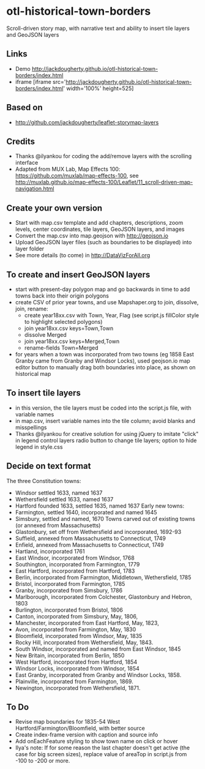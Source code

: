 # otl-historical-town-borders
Scroll-driven story map, with narrative text and ability to insert tile layers and GeoJSON layers

## Links
- Demo http://jackdougherty.github.io/otl-historical-town-borders/index.html
- iframe [iframe src='http://jackdougherty.github.io/otl-historical-town-borders/index.html' width='100%' height=525]

## Based on
- http://github.com/jackdougherty/leaflet-storymap-layers

## Credits
- Thanks @ilyankou for coding the add/remove layers with the scrolling interface  
- Adapted from MUX Lab, Map Effects 100: https://github.com/muxlab/map-effects-100, see http://muxlab.github.io/map-effects-100/Leaflet/11_scroll-driven-map-navigation.html

## Create your own version
- Start with map.csv template and add chapters, descriptions, zoom levels, center coordinates, tile layers, GeoJSON layers, and images
- Convert the map.csv into map.geojson with http://geojson.io
- Upload GeoJSON layer files (such as boundaries to be displayed) into layer folder
- See more details (to come) in http://DataVizForAll.org

## To create and insert GeoJSON layers
- start with present-day polygon map and go backwards in time to add towns back into their origin polygons
- create CSV of prior year towns, and use Mapshaper.org to join, dissolve, join, rename:
  - create year18xx.csv with Town, Year, Flag (see script.js fillColor style to highlight selected polygons)
  - join year18xx.csv keys=Town,Town
  - dissolve Merged
  - join year18xx.csv keys=Merged,Town
  - rename-fields Town=Merged
- for years when a town was incorporated from two towns (eg 1858 East Granby came from Granby and Windsor Locks), used geojson.io map editor button to manually drag both boundaries into place, as shown on historical map

## To insert tile layers
- in this version, the tile layers must be coded into the script.js file, with variable names
- in map.csv, insert variable names into the tile column; avoid blanks and misspellings
- Thanks @ilyankou for creative solution for using jQuery to imitate "click" in legend control layers radio button to change tile layers; option to hide legend in style.css

## Decide on text format

The three Constitution towns:
- Windsor settled 1633, named 1637
- Wethersfield settled 1633, named 1637
- Hartford founded 1633, settled 1635, named 1637
Early new towns:
- Farmington, settled 1640, incorporated and named 1645
- Simsbury, settled and named, 1670
Towns carved out of existing towns (or annexed from Massachusetts)
- Glastonbury, set off from Wethersfield and incorporated, 1692-93
- Suffield, annexed from Massachusetts to Connecticut, 1749
- Enfield, annexed from Massachusetts to Connecticut, 1749
- Hartland, incorporated 1761
- East Windsor, incorporated from Windsor, 1768
- Southington, incorporated from Farmington, 1779
- East Hartford, incorporated from Hartford, 1783
- Berlin, incorporated from Farmington, Middletown, Wethersfield, 1785
- Bristol, incorporated from Farmington, 1785
- Granby, incorporated from Simsbury, 1786
- Marlborough, incorporated from Colchester, Glastonbury and Hebron, 1803
- Burlington, incorporated from Bristol, 1806
- Canton, incorporated from Simsbury, May, 1806,
- Manchester, incorporated from East Hartford, May, 1823,
- Avon, incorporated from Farmington, May, 1830
- Bloomfield, incorporated from Windsor, May, 1835
- Rocky Hill, incorporated from Wethersfield, May, 1843.
- South Windsor, incorporated and named from East Windsor, 1845
- New Britain, incorporated from Berlin, 1850
- West Hartford, incorporated from Hartford, 1854
- Windsor Locks, incorporated from Windsor, 1854
- East Granby, incorporated from Granby and Windsor Locks, 1858.
- Plainville, incorporated from Farmington, 1869.
- Newington, incorporated from Wethersfield, 1871.


## To Do
- Revise map boundaries for 1835-54 West Hartford/Farmington/Bloomfield, with better source
- Create index-frame version with caption and source info
- Add onEachFeature styling to show town name on click or hover
- Ilya's note: If for some reason the last chapter doesn't get active (the case for big screen sizes), replace value of areaTop in script.js from -100 to -200 or more.
